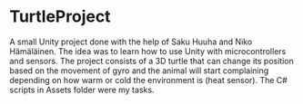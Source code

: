 # TurtleProject
A small Unity project done with the help of Saku Huuha and Niko Hämäläinen. The idea was to learn how to use Unity with microcontrollers and sensors. The project consists of a 3D turtle that can change its position based on the movement of gyro and the animal will start complaining depending on how warm or cold the environment is (heat sensor). The C# scripts in Assets folder were my tasks.
